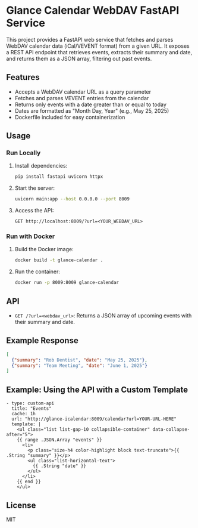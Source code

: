 # Glance Calendar WebDAV FastAPI Service

This project provides a FastAPI web service that fetches and parses WebDAV calendar data (iCal/VEVENT format) from a given URL. It exposes a REST API endpoint that retrieves events, extracts their summary and date, and returns them as a JSON array, filtering out past events.

## Features
- Accepts a WebDAV calendar URL as a query parameter
- Fetches and parses VEVENT entries from the calendar
- Returns only events with a date greater than or equal to today
- Dates are formatted as "Month Day, Year" (e.g., May 25, 2025)
- Dockerfile included for easy containerization

## Usage

### Run Locally
1. Install dependencies:
   ```bash
   pip install fastapi uvicorn httpx
   ```
2. Start the server:
   ```bash
   uvicorn main:app --host 0.0.0.0 --port 8009
   ```
3. Access the API:
   ```
   GET http://localhost:8009/?url=<YOUR_WEBDAV_URL>
   ```

### Run with Docker
1. Build the Docker image:
   ```bash
   docker build -t glance-calendar .
   ```
2. Run the container:
   ```bash
   docker run -p 8009:8009 glance-calendar
   ```

## API
- `GET /?url=<webdav_url>`: Returns a JSON array of upcoming events with their summary and date.

## Example Response
```json
[
  {"summary": "Rob Dentist", "date": "May 25, 2025"},
  {"summary": "Team Meeting", "date": "June 1, 2025"}
]
```

## Example: Using the API with a Custom Template

```
- type: custom-api
  title: "Events"
  cache: 1h
  url: "http://glance-icalendar:8009/calendar?url=YOUR-URL-HERE"
  template: |
    <ul class="list list-gap-10 collapsible-container" data-collapse-after="5">
    {{ range .JSON.Array "events" }}
      <li>
        <p class="size-h4 color-highlight block text-truncate">{{ .String "summary" }}</p>
        <ul class="list-horizontal-text">
          {{ .String "date" }}
        </ul>
      </li>
    {{ end }}
    </ul>
```

## License
MIT
